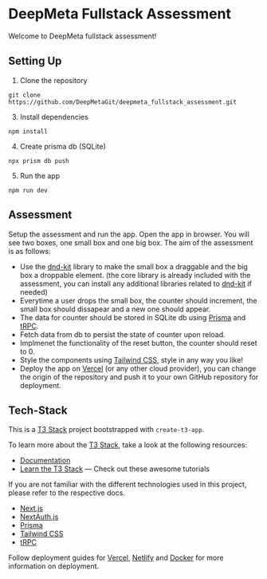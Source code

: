 # DeepMeta Fullstack Assessment

Welcome to DeepMeta fullstack assessment!

## Setting Up

1. Clone the repository

`git clone https://github.com/DeepMetaGit/deepmeta_fullstack_assessment.git`

3. Install dependencies

`npm install`

4. Create prisma db (SQLite)

`npx prism db push`

5. Run the app

`npm run dev`

## Assessment

Setup the assessment and run the app. Open the app in browser. You will see two boxes, one small box and one big box. The aim of the assessment is as follows:

- Use the [dnd-kit](https://docs.dndkit.com/) library to make the small box a draggable and the big box a droppable element. (the core library is already included with the assessment, you can install any additional libraries related to [dnd-kit](https://docs.dndkit.com/) if needed)
- Everytime a user drops the small box, the counter should increment, the small box should dissapear and a new one should appear.
- The data for counter should be stored in SQLite db using [Prisma](https://prisma.io) and [tRPC](https://trpc.io).
- Fetch data from db to persist the state of counter upon reload.
- Implmenet the functionality of the reset button, the counter should reset to 0.
- Style the components using [Tailwind CSS](https://tailwindcss.com), style in any way you like!
- Deploy the app on [Vercel](https://create.t3.gg/en/deployment/vercel) (or any other cloud provider), you can change the origin of the repository and push it to your own GitHub repository for deployment.

## Tech-Stack

This is a [T3 Stack](https://create.t3.gg/) project bootstrapped with `create-t3-app`.

To learn more about the [T3 Stack](https://create.t3.gg/), take a look at the following resources:

- [Documentation](https://create.t3.gg/)
- [Learn the T3 Stack](https://create.t3.gg/en/faq#what-learning-resources-are-currently-available) — Check out these awesome tutorials

If you are not familiar with the different technologies used in this project, please refer to the respective docs.

- [Next.js](https://nextjs.org)
- [NextAuth.js](https://next-auth.js.org)
- [Prisma](https://prisma.io)
- [Tailwind CSS](https://tailwindcss.com)
- [tRPC](https://trpc.io)

Follow deployment guides for [Vercel](https://create.t3.gg/en/deployment/vercel), [Netlify](https://create.t3.gg/en/deployment/netlify) and [Docker](https://create.t3.gg/en/deployment/docker) for more information on deployment.
